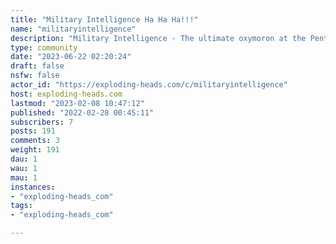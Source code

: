 ```yaml
---
title: "Military Intelligence Ha Ha Ha!!!" 
name: "militaryintelligence"
description: "Military Intelligence - The ultimate oxymoron at the Pentagon and on Capitol Hill.We are for a strong military that is:- loyal-  well led, - well trained, - better equipped then our competitors, - obeys the constitution,- is subject to civilian leadership- is used sparingly,- fights to win, then gets out.We are not for stupidity. Too much of what the military does falls outside of these bounds, and as much as we love the military - they must be called out for it."
type: community
date: "2023-06-22 02:20:24"
draft: false
nsfw: false
actor_id: "https://exploding-heads.com/c/militaryintelligence"
host: exploding-heads.com
lastmod: "2023-02-08 10:47:12"
published: "2022-02-28 00:45:11"
subscribers: 7
posts: 191
comments: 3
weight: 191
dau: 1
wau: 1
mau: 1
instances:
- "exploding-heads_com"
tags: 
- "exploding-heads_com"

---
```

